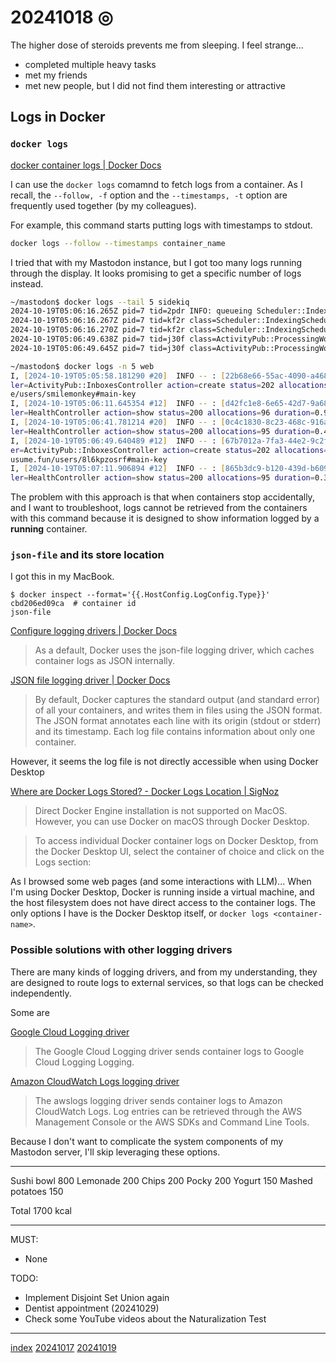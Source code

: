 <head><meta name="viewport" content="width=device-width, initial-scale=1.0, user-scalable=yes" /><meta charset="UTF-8"></head>

# 20241018 ◎

The higher dose of steroids prevents me from sleeping. I feel strange...

- completed multiple heavy tasks
- met my friends
- met new people, but I did not find them interesting or attractive

## Logs in Docker

### `docker logs`

[docker container logs | Docker Docs](https://docs.docker.com/reference/cli/docker/container/logs/)

I can use the `docker logs` comamnd to fetch logs from a container. As I recall, the `--follow, -f` option and the `--timestamps, -t` option are frequently used together (by my colleagues). 

For example, this command starts putting logs with timestamps to stdout.

```zsh
docker logs --follow --timestamps container_name
```

I tried that with my Mastodon instance, but I got too many logs running through the display. It looks promising to get a specific number of logs instead.

```zsh
~/mastodon$ docker logs --tail 5 sidekiq
2024-10-19T05:06:16.265Z pid=7 tid=2pdr INFO: queueing Scheduler::IndexingScheduler (indexing_scheduler)
2024-10-19T05:06:16.267Z pid=7 tid=kf2r class=Scheduler::IndexingScheduler jid=69d8e310d759d0de7eeee6d4 INFO: start
2024-10-19T05:06:16.270Z pid=7 tid=kf2r class=Scheduler::IndexingScheduler jid=69d8e310d759d0de7eeee6d4 elapsed=0.003 INFO: done
2024-10-19T05:06:49.638Z pid=7 tid=j30f class=ActivityPub::ProcessingWorker jid=24ef37eaf59d4b36cb798998 INFO: start
2024-10-19T05:06:49.645Z pid=7 tid=j30f class=ActivityPub::ProcessingWorker jid=24ef37eaf59d4b36cb798998 elapsed=0.007 INFO: done

~/mastodon$ docker logs -n 5 web
I, [2024-10-19T05:05:58.181290 #20]  INFO -- : [22b68e66-55ac-4090-a468-a143b7fd4e2a] method=POST path=/inbox format=html control
ler=ActivityPub::InboxesController action=create status=202 allocations=10643 duration=14.30 view=0.00 db=1.06 key=https://bgme.m
e/users/smilemonkey#main-key
I, [2024-10-19T05:06:11.645354 #12]  INFO -- : [d42fc1e8-6e65-42d7-9a68-e19a8fc595d0] method=HEAD path=/health format=*/* control
ler=HealthController action=show status=200 allocations=96 duration=0.97 view=0.80 db=0.00
I, [2024-10-19T05:06:41.781214 #20]  INFO -- : [0c4c1830-8c23-468c-916a-861919fec301] method=HEAD path=/health format=*/* control
ler=HealthController action=show status=200 allocations=95 duration=0.42 view=0.28 db=0.00
I, [2024-10-19T05:06:49.640489 #12]  INFO -- : [67b7012a-7fa3-44e2-9c2f-cc5af62ae457] method=POST path=/inbox format=*/* controll
er=ActivityPub::InboxesController action=create status=202 allocations=17592 duration=32.14 view=0.00 db=2.75 key=https://onsen-m
usume.fun/users/8l6kpzosrf#main-key
I, [2024-10-19T05:07:11.906894 #12]  INFO -- : [865b3dc9-b120-439d-b609-38a24d359c79] method=HEAD path=/health format=*/* control
ler=HealthController action=show status=200 allocations=95 duration=0.33 view=0.19 db=0.00
```

The problem with this approach is that when containers stop accidentally, and I want to troubleshoot, logs cannot be retrieved from the containers with this command because it is designed to show information logged by a **running** container.

### `json-file` and its store location

I got this in my MacBook.

```
$ docker inspect --format='{{.HostConfig.LogConfig.Type}}' cbd206ed09ca  # container id
json-file
```

[Configure logging drivers | Docker Docs](https://docs.docker.com/engine/logging/configure/)

> As a default, Docker uses the json-file logging driver, which caches container logs as JSON internally.

[JSON file logging driver | Docker Docs](https://docs.docker.com/engine/logging/drivers/json-file/)

> By default, Docker captures the standard output (and standard error) of all your containers, and writes them in files using the JSON format. The JSON format annotates each line with its origin (stdout or stderr) and its timestamp. Each log file contains information about only one container.

However, it seems the log file is not directly accessible when using Docker Desktop

[Where are Docker Logs Stored? - Docker Logs Location | SigNoz](https://signoz.io/guides/docker-logs-location/)

> Direct Docker Engine installation is not supported on MacOS. However, you can use Docker on macOS through Docker Desktop.

> To access individual Docker container logs on Docker Desktop, from the Docker Desktop UI, select the container of choice and click on the Logs section:

As I browsed some web pages (and some interactions with LLM)... When I\'m using Docker Desktop, Docker is running inside a virtual machine, and the host filesystem does not have direct access to the container logs. The only options I have is the Docker Desktop itself, or `docker logs <container-name>`.

### Possible solutions with other logging drivers

There are many kinds of logging drivers, and from my understanding, they are designed to route logs to external services, so that logs can be checked independently.

Some are

[Google Cloud Logging driver](https://docs.docker.com/engine/logging/drivers/gcplogs/)

> The Google Cloud Logging driver sends container logs to Google Cloud Logging Logging.

[Amazon CloudWatch Logs logging driver](https://docs.docker.com/engine/logging/drivers/awslogs/)

> The awslogs logging driver sends container logs to Amazon CloudWatch Logs. Log entries can be retrieved through the AWS Management Console or the AWS SDKs and Command Line Tools.

Because I don\'t want to complicate the system components of my Mastodon server, I\'ll skip leveraging these options.

---

Sushi bowl 800
Lemonade 200
Chips 200
Pocky 200
Yogurt 150
Mashed potatoes 150

Total 1700 kcal

---

MUST:

- None

TODO:

- Implement Disjoint Set Union again
- Dentist appointment (20241029)
- Check some YouTube videos about the Naturalization Test

---

[index](../../index.html)
[20241017](20241017.html)
[20241019](20241019.html)
